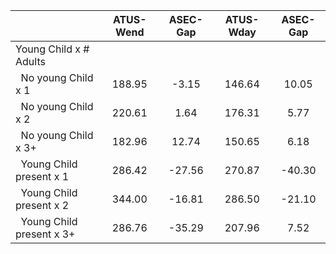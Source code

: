 
|                      |    ATUS-Wend |     ASEC-Gap |    ATUS-Wday |     ASEC-Gap |
| -------------------- | :----------: | :----------: | :----------: | :----------: |
| Young Child x # Adults |              |              |              |              |
| &nbsp;&nbsp;No young Child x 1 |       188.95 |        -3.15 |       146.64 |        10.05 |
| &nbsp;&nbsp;No young Child x 2 |       220.61 |         1.64 |       176.31 |         5.77 |
| &nbsp;&nbsp;No young Child x 3+ |       182.96 |        12.74 |       150.65 |         6.18 |
| &nbsp;&nbsp;Young Child present x 1 |       286.42 |       -27.56 |       270.87 |       -40.30 |
| &nbsp;&nbsp;Young Child present x 2 |       344.00 |       -16.81 |       286.50 |       -21.10 |
| &nbsp;&nbsp;Young Child present x 3+ |       286.76 |       -35.29 |       207.96 |         7.52 |

